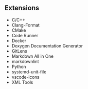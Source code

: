 ## Extensions

- C/C++
- Clang-Format
- CMake
- Code Runner
- Docker
- Doxygen Documentation Generator
- GitLens
- Markdown All in One
- markdownlint
- Python
- systemd-unit-file
- vscode-icons
- XML Tools
